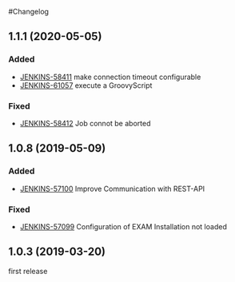 #Changelog

## 1.1.1 (2020-05-05)

### Added
* [JENKINS-58411](https://issues.jenkins-ci.org/browse/JENKINS-58411) make connection timeout configurable
* [JENKINS-61057](https://issues.jenkins-ci.org/browse/JENKINS-61057) execute a GroovyScript

### Fixed
* [JENKINS-58412](https://issues.jenkins-ci.org/browse/JENKINS-58412) Job connot be aborted

## 1.0.8 (2019-05-09)

### Added
 * [JENKINS-57100](https://issues.jenkins-ci.org/browse/JENKINS-57100) Improve Communication with REST-API
 
### Fixed
 * [JENKINS-57099](https://issues.jenkins-ci.org/browse/JENKINS-57099) Configuration of EXAM Installation not loaded

## 1.0.3 (2019-03-20)
first release